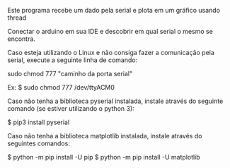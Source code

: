 Este programa recebe um dado pela serial e plota em um gráfico usando thread

Conectar o arduino em sua IDE e descobrir em qual serial o mesmo se encontra.

Caso esteja utilizando o Linux e não consiga fazer a comunicação pela serial, execute a seguinte linha de comando:

sudo chmod 777 "caminho da porta serial"

Ex:
$ sudo chmod 777 /dev/ttyACM0


Caso não tenha a biblioteca pyserial instalada, instale através do seguinte comando (se estiver utilizando o python 3):

$ pip3 install pyserial

Caso não tenha a biblioteca matplotlib instalada, instale através do seguintes comandos:

$ python -m pip install -U pip
$ python -m pip install -U matplotlib

